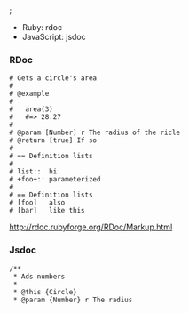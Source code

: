 ;

-   Ruby: rdoc
-   JavaScript: jsdoc

### RDoc

    # Gets a circle's area
    #
    # @example
    #
    #   area(3)
    #   #=> 28.27
    #
    # @param [Number] r The radius of the ricle
    # @return [true] If so
    #
    # == Definition lists
    #
    # list::  hi.
    # +foo+:: parameterized
    #
    # == Definition lists
    # [foo]   also
    # [bar]   like this

http://rdoc.rubyforge.org/RDoc/Markup.html

### Jsdoc

    /**
     * Ads numbers
     *
     * @this {Circle}
     * @param {Number} r The radius
